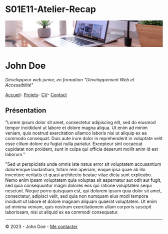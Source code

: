 # S01E11-Atelier-Recap

![John Doe](https://github.com/Tom-Roche-Oclock/S01E11-Atelier-Recap/blob/main/img/desk-banner.jpg)


# John Doe

*Développeur web junior, en formation "Développement Web et Accessibilité"*


[Accueil](README.md)- [Projets](projets.md)- [CV](cv.md)- [Contact](contact.md)


## Présentation

 "Lorem ipsum dolor sit amet, consectetur adipiscing elit, sed do eiusmod tempor incididunt ut labore et dolore magna aliqua. Ut enim ad minim veniam, quis nostrud exercitation ullamco laboris nisi ut aliquip ex ea commodo consequat. Duis aute irure dolor in reprehenderit in voluptate velit esse cillum dolore eu fugiat nulla pariatur. Excepteur sint occaecat cupidatat non proident, sunt in culpa qui officia deserunt mollit anim id est laborum."  

  "Sed ut perspiciatis unde omnis iste natus error sit voluptatem accusantium doloremque laudantium, totam rem aperiam, eaque ipsa quae ab illo inventore veritatis et quasi architecto beatae vitae dicta sunt explicabo. Nemo enim ipsam voluptatem quia voluptas sit aspernatur aut odit aut fugit, sed quia consequuntur magni dolores eos qui ratione voluptatem sequi nesciunt. Neque porro quisquam est, qui dolorem ipsum quia dolor sit amet, consectetur, adipisci velit, sed quia non numquam eius modi tempora incidunt ut labore et dolore magnam aliquam quaerat voluptatem. Ut enim ad minima veniam, quis nostrum exercitationem ullam corporis suscipit laboriosam, nisi ut aliquid ex ea commodi consequatur.






 ---

  © 2023 - John Doe - [Me contacter](contact.md)